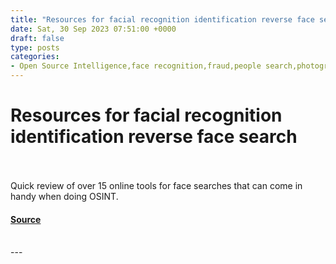 ```yaml
---
title: "Resources for facial recognition identification reverse face search"
date: Sat, 30 Sep 2023 07:51:00 +0000
draft: false
type: posts
categories: 
- Open Source Intelligence,face recognition,fraud,people search,photograph,software,surveillance
---
```

# Resources for facial recognition identification reverse face search

<br/>

<br/>
Quick review of over 15 online tools for face searches that can come in handy when doing OSINT.

#### [Source](https://www.osintme.com/index.php/2023/09/30/resources-for-facial-recognition-identification-reverse-face-search/)

<br/>
---
